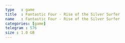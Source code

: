 ```yaml
---
type   : game
title  : Fantastic Four - Rise of the Silver Surfer
name   : Fantastic Four - Rise of the Silver Surfer
categories: [game]
telegram : 576
size : 1.0 GB
---
```



